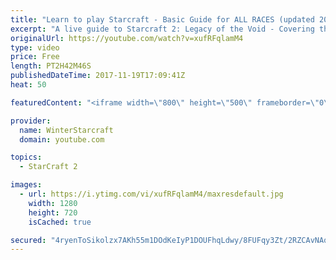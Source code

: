 ```yaml
---
title: "Learn to play Starcraft - Basic Guide for ALL RACES (updated 2017)"
excerpt: "A live guide to Starcraft 2: Legacy of the Void - Covering the basics and build orders for all of the races, and covering the important decisions to be made early in the game.  Not a step by step guide but a demonstration once you have the very basics of the units and races!"
originalUrl: https://youtube.com/watch?v=xufRFqlamM4
type: video
price: Free
length: PT2H42M46S
publishedDateTime: 2017-11-19T17:09:41Z
heat: 50

featuredContent: "<iframe width=\"800\" height=\"500\" frameborder=\"0\" src=\"https://www.youtube.com/embed/xufRFqlamM4\" allow=\"accelerometer; autoplay; encrypted-media; gyroscope; picture-in-picture\" allowfullscreen></iframe>"

provider:
  name: WinterStarcraft
  domain: youtube.com

topics:
  - StarCraft 2

images:
  - url: https://i.ytimg.com/vi/xufRFqlamM4/maxresdefault.jpg
    width: 1280
    height: 720
    isCached: true

secured: "4ryenToSikolzx7AKh55m1DOdKeIyP1DOUFhqLdwy/8FUFqy3Zt/2RZCAvNAqAM3+yqSWRPXWdvFD5cyCMyfYYzeh0ySpVz6TZmu2z2kD/ted+MVcZR30Up5pvzdNaL94YmEmXQZ9viREeEjXOTNI+Nj85+0sotcCHSK5mlrL0J1+pu+IQO0TJeKqlNWNwL6Ipgk+aYzN74taDP5FxWoWoE3LXqZwYK9jU32Tfjgqd9aMS+LH24qfaxo3ZPOM8sFjtBzYAyxE7Ioq82bOZIjLz3zVqWJUclMeh3TnajeVtnjIQYHVB8b5NWdP3qKm9JR/wzmI85gO7JfX/3WCuqRJEHD6Nhxzy1StrpYqUGgPccGovYYgEZjBPgNTzCf011zbV2byEX2lHo9PaFA6FOw+zc7/DCLRMsp2rgzcYSl1F0JRenC1voNuN4jFLdLTUbV;TAIJMeZb/Z81QjSGmM6BtQ=="
---
```


